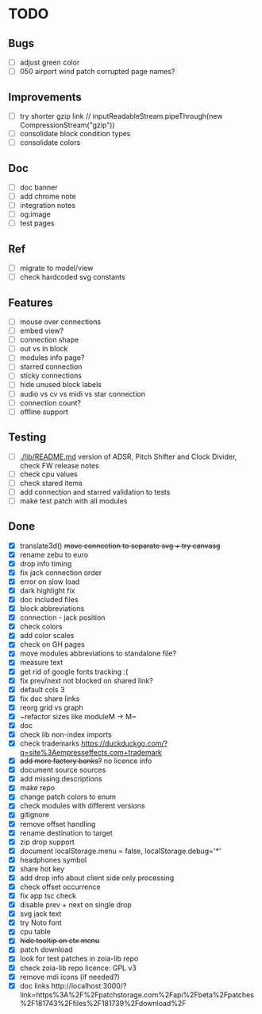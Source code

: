 # TODO

## Bugs

- [ ] adjust green color
- [ ] 050 airport wind patch corrupted page names?

## Improvements

- [ ] try shorter gzip link // inputReadableStream.pipeThrough(new CompressionStream("gzip"))
- [ ] consolidate block condition types
- [ ] consolidate colors

## Doc

- [ ] doc banner
- [ ] add chrome note
- [ ] integration notes
- [ ] og:image
- [ ] test pages

## Ref 

- [ ] migrate to model/view
- [ ] check hardcoded svg constants

## Features

- [ ] mouse over connections
- [ ] embed view?
- [ ] connection shape
- [ ] out vs in block
- [ ] modules info page?
- [ ] starred connection
- [ ] sticky connections
- [ ] hide unused block labels
- [ ] audio vs cv vs midi vs star connection
- [ ] connection count?
- [ ] offline support

## Testing

- [ ] [./lib/README.md](./lib/README.md) version of ADSR, Pitch Shifter and Clock Divider, check FW release notes
- [ ] check cpu values
- [ ] check stared items
- [ ] add connection and starred validation to tests
- [ ] make test patch with all modules

## Done

- [x] translate3d() ~~move connection to separate svg + try canvasg~~
- [x] rename zebu to euro
- [x] drop info timing
- [x] fix jack connection order
- [x] error on slow load
- [x] dark highlight fix
- [x] doc included files
- [x] block abbreviations
- [x] connection - jack position
- [x] check colors
- [x] add color scales
- [x] check on GH pages
- [x] move modules abbreviations to standalone file?
- [x] measure text
- [x] get rid of google fonts tracking :(
- [x] fix prev/next not blocked on shared link?
- [x] default cols 3
- [x] fix doc share links
- [x] reorg grid vs graph
- [x] ~refactor sizes like moduleM -> M~
- [x] doc
- [x] check lib non-index imports
- [x] check trademarks https://duckduckgo.com/?q=site%3Aempresseffects.com+trademark
- [x] ~~add more factory banks?~~ no licence info
- [x] document source sources
- [x] add missing descriptions
- [x] make repo
- [x] change patch colors to enum
- [x] check modules with different versions
- [x] gitignore
- [x] remove offset handling
- [x] rename destination to target
- [x] zip drop support
- [x] document localStorage.menu = false, localStorage.debug='*'
- [x] headphones symbol
- [x] share hot key
- [x] add drop info about client side only processing
- [x] check offset occurrence
- [x] fix app tsc check
- [x] disable prev + next on single drop
- [x] svg jack text
- [x] try Noto font
- [x] cpu table
- [x] ~~hide tooltip on ctx menu~~
- [x] patch download
- [x] look for test patches in zoia-lib repo
- [x] check zoia-lib repo licence: GPL v3
- [x] remove mdi icons (if needed?)
- [x] doc links http://localhost:3000/?link=https%3A%2F%2Fpatchstorage.com%2Fapi%2Fbeta%2Fpatches%2F181743%2Ffiles%2F181739%2Fdownload%2F
